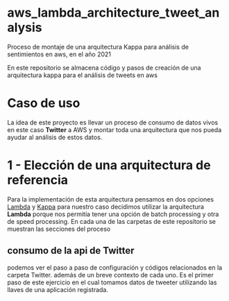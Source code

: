 # aws_lambda_architecture_tweet_analysis
Proceso de montaje de una arquitectura Kappa para análisis de sentimientos en aws, en el año 2021

En este repositorio se almacena código y pasos de creación de una arquitectura kappa para el análisis de tweets en aws

# Caso de uso

La idea de este proyecto es llevar un proceso de consumo de datos vivos en este caso **Twitter** a AWS y montar toda una arquitectura que nos pueda ayudar al análisis de estos datos.

# 1 - Elección de una arquitectura de referencia

Para la implementación de esta arquitectura pensamos en dos opciones [Lambda](https://databricks.com/glossary/lambda-architecture) y [Kappa](https://hazelcast.com/glossary/kappa-architecture/) para nuestro caso decidimos utilizar la arquitectura **Lambda** porque nos permitía tener una opción de batch processing y otra de speed processing. En cada una de las carpetas de este repositorio se muestran las secciones del proceso

## consumo de la api de Twitter
podemos ver el paso a paso de configuración y códigos relacionados en la carpeta Twitter. además de un breve contexto de cada uno. Es el primer paso de este ejercicio en el cual tomamos datos de tweeter utilizando las llaves de una aplicación registrada.

